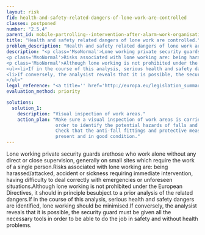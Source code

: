 ```yaml
---
layout: risk
fid: health-and-safety-related-dangers-of-lone-work-are-controlled
classes: postponed
number: "2.5.4"
parent_id: mobile-partrolling--intervention-after-alarm-work-organisation
title: "Health and safety related dangers of lone work are controlled."
problem_description: "Health and safety related dangers of lone work are not controlled."
description: "<p class='MsoNormal'>Lone working private security guards are <strong>those who work alone without any direct or close supervision</strong>, generally on small sites which require the work of a single person.</p>&#13;
<p class='MsoNormal'>Risks associated with lone working are: being harassed/attacked, accident or sickness requiring immediate intervention, having difficulty to deal correctly with emergencies or unforeseen situations.</p>&#13;
<p class='MsoNormal'>Although lone working is not prohibited under the European Directives, it should in principle be <strong>subject to a prior analysis of the related dangers</strong>.</p>&#13;
<ul><li>If in the course of this analysis, serious health and safety dangers are identified, lone working should be minimised.</li>&#13;
<li>If conversely, the analysist reveals that it is possible, the security guard must be given all the necessary tools in order to be able to do the job in safety and without health problems.</li>&#13;
</ul>"
legal_reference: "<a title='' href='http://europa.eu/legislation_summaries/employment_and_social_policy/health_hygiene_safety_at_work/c11113_en.htm' rel='nofollow' target='_blank'>89/391/CEE Implementing measures to improve the health and safety of workers (framework directive)</a>"
evaluation_method: priority

solutions:
  solution_1:
    description: "Visual inspection of work areas."
    action_plan: "Make sure a visual inspection of work areas is carried out in
                  order to identify the potential hazards of falls and slips.
                  Check that the anti-fall fittings and protective measures are
                  present and in good condition."
---
```

Lone working private security guards arethose who work alone without any
direct or close supervision, generally on small sites which require the work
of a single person.Risks associated with lone working are: being
harassed/attacked, accident or sickness requiring immediate intervention,
having difficulty to deal correctly with emergencies or unforeseen
situations.Although lone working is not prohibited under the European
Directives, it should in principle besubject to a prior analysis of the
related dangers.If in the course of this analysis, serious health and safety
dangers are identified, lone working should be minimised.If conversely, the
analysist reveals that it is possible, the security guard must be given all
the necessary tools in order to be able to do the job in safety and without
health problems.


